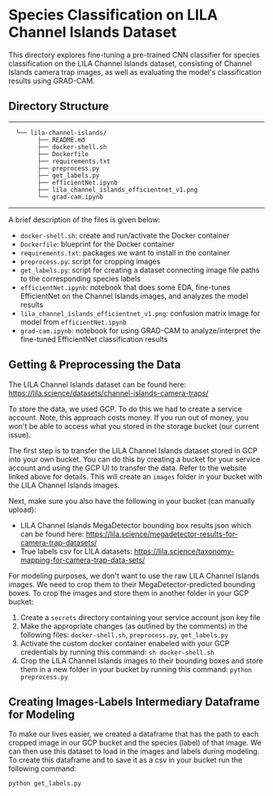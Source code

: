 # Species Classification on LILA Channel Islands Dataset
This directory explores fine-tuning a pre-trained CNN classifier for species
classification on the LILA Channel Islands dataset, consisting of Channel Islands
camera trap images, as well as evaluating the model's classification results 
using GRAD-CAM. 

## Directory Structure
------------
      └── lila-channel-islands/
            ├── README.md
            ├── docker-shell.sh
            ├── Dockerfile
            ├── requirements.txt
            ├── preprocess.py
            ├── get_labels.py
            ├── efficientNet.ipynb
            ├── lila_channel_islands_efficientnet_v1.png
            └── grad-cam.ipynb      
            
--------
A brief description of the files is given below:
* `docker-shell.sh`: create and run/activate the Docker container
* `Dockerfile`: blueprint for the Docker container
* `requirements.txt`: packages we want to install in the container
* `preprocess.py`: script for cropping images
* `get_labels.py`: script for creating a dataset connecting image file paths to
the corresponding species labels
* `efficientNet.ipynb`: notebook that does some EDA, fine-tunes EfficientNet on 
the Channel Islands images, and analyzes the model results
* `lila_channel_islands_efficientnet_v1.png`: confusion matrix image for model from `efficientNet.ipynb`
* `grad-cam.ipynb`: notebook for using GRAD-CAM to analyze/interpret the fine-tuned EfficientNet
classification results

## Getting & Preprocessing the Data
The LILA Channel Islands dataset can be found here:
https://lila.science/datasets/channel-islands-camera-traps/
  
To store the data, we used GCP. To do this we had to create a service account.
Note, this approach costs money. If you run out of money, you won't be able
to access what you stored in the storage bucket (our current issue).   

The first step is to transfer the LILA Channel Islands dataset stored in GCP into
your own bucket. You can do this by creating a bucket for your service account and
using the GCP UI to transfer the data. Refer to the website linked above for details.
This will create an `images` folder in your bucket with the LILA Channel Islands images.  

Next, make sure you also have the following in your bucket (can manually upload):  
* LILA Channel Islands MegaDetector bounding box results json which can be found here: https://lila.science/megadetector-results-for-camera-trap-datasets/ 
* True labels csv for LILA datasets: https://lila.science/taxonomy-mapping-for-camera-trap-data-sets/
  
For modeling purposes, we don't want to use the raw LILA Channel Islands images.
We need to crop them to their MegaDetector-predicted bounding boxes. To crop the 
images and store them in another folder in your GCP bucket:    
1. Create a `secrets` directory containing your service account json key file
2. Make the appropriate changes (as outlined by the comments) in the following 
files: `docker-shell.sh`, `preprocess.py`, `get_labels.py`
3. Activate the custom docker container enabeled with your GCP credentials by running
this command: `sh docker-shell.sh`
4. Crop the LILA Channel Islands images to their bounding boxes and store them in
a new folder in your bucket by running this command: `python preprocess.py`  

## Creating Images-Labels Intermediary Dataframe for Modeling
To make our lives easier, we created a dataframe that has the path to each cropped
image in our GCP bucket and the species (label) of that image. We can then use
this dataset to load in the images and labels during modeling. To create this 
dataframe and to save it as a csv in your bucket run the following command:  

`python get_labels.py`  

